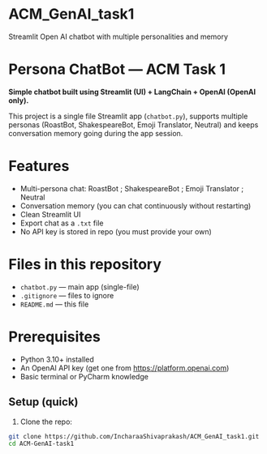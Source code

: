 # ACM_GenAI_task1
Streamlit Open AI chatbot with multiple personalities and memory


# Persona ChatBot — ACM Task 1

**Simple chatbot built using Streamlit (UI) + LangChain + OpenAI (OpenAI only).**  

This project is a single file Streamlit app (`chatbot.py`), supports multiple personas (RoastBot, ShakespeareBot, Emoji Translator, Neutral) and keeps conversation memory going during the app session.



# Features
- Multi-persona chat: RoastBot ; ShakespeareBot ; Emoji Translator ; Neutral
- Conversation memory (you can chat continuously without restarting)
- Clean Streamlit UI
- Export chat as a `.txt` file
- No API key is stored in repo (you must provide your own)



# Files in this repository
- `chatbot.py` — main app (single-file)
- `.gitignore` — files to ignore
- `README.md` — this file



# Prerequisites
- Python 3.10+ installed
- An OpenAI API key (get one from https://platform.openai.com)
- Basic terminal or PyCharm knowledge



## Setup (quick)
1. Clone the repo:
```bash
git clone https://github.com/IncharaaShivaprakash/ACM_GenAI_task1.git
cd ACM-GenAI-task1
